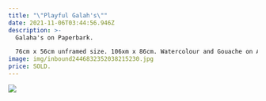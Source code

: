 ```yaml
---
title: "\"Playful Galah's\""
date: 2021-11-06T03:44:56.946Z
description: >-
  Galaha's on Paperbark. 

  76cm x 56cm unframed size. 106xm x 86cm. Watercolour and Gouache on Arches paper.
image: img/inbound2446832352038215230.jpg
price: SOLD.
---
```

![](img/inbound6482129252197617288.jpg)